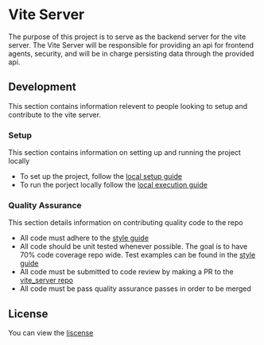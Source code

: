 # Vite Server
The purpose of this project is to serve as the backend server for the vite
server. The Vite Server will be responsible for providing an api for frontend
agents, security, and will be in charge persisting data through the provided
api.

## Development

This section contains information relevent to people looking to setup and contribute
to the vite server.

### Setup

This section contains information on setting up and running the project locally

- To set up the project, follow the [local setup guide](LOCAL_SETUP.md)
- To run the porject locally follow the [local execution guide](LOCAL_RUN.md)

### Quality Assurance

This section details information on contributing quality code to the repo

- All code must adhere to the [style guide](https://github.com/theVite/vite_server/blob/master/STYLE.md)
- All code should be unit tested whenever possible. The goal is to have 70% code coverage repo wide. Test examples can be found in the [style guide](STYLE.md)
- All code must be submitted to code review by making a PR to the [vite_server repo](https://github.com:theVite/vite_server.git)
- All code must be pass quality assurance passes in order to be merged

## License

You can view the [liscense](LICENSE)
